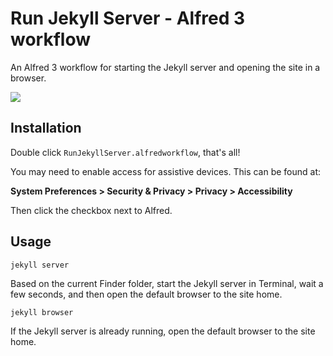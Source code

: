 # Run Jekyll Server - Alfred 3 workflow

An Alfred 3 workflow for starting the Jekyll server and opening the site in a browser.

![](https://github.com/mathewcropper/alfred/blob/master/run-jekyll-server/Images/screenshot.png)

## Installation

Double click `RunJekyllServer.alfredworkflow`, that's all!

You may need to enable access for assistive devices. This can be found at:

**System Preferences > Security & Privacy > Privacy > Accessibility**

Then click the checkbox next to Alfred.

## Usage

`jekyll server`

Based on the current Finder folder, start the Jekyll server in Terminal, wait a few seconds, and then open the default browser to the site home.

`jekyll browser`

If the Jekyll server is already running, open the default browser to the site home.